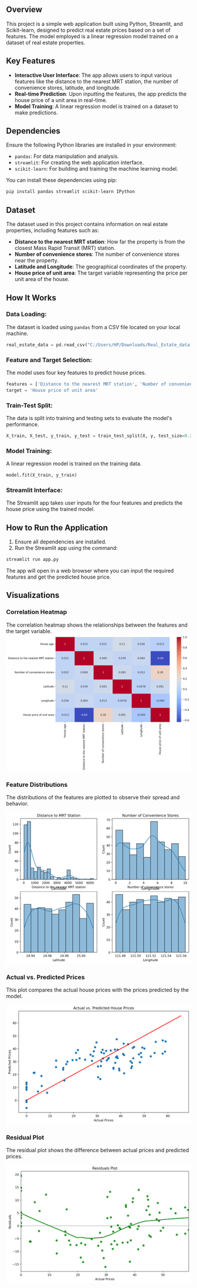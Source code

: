 ## Overview
This project is a simple web application built using Python, Streamlit, and Scikit-learn, designed to predict real estate prices based on a set of features. The model employed is a linear regression model trained on a dataset of real estate properties.

## Key Features
- **Interactive User Interface**: The app allows users to input various features like the distance to the nearest MRT station, the number of convenience stores, latitude, and longitude.
- **Real-time Prediction**: Upon inputting the features, the app predicts the house price of a unit area in real-time.
- **Model Training**: A linear regression model is trained on a dataset to make predictions.

## Dependencies
Ensure the following Python libraries are installed in your environment:

- `pandas`: For data manipulation and analysis.
- `streamlit`: For creating the web application interface.
- `scikit-learn`: For building and training the machine learning model.

You can install these dependencies using pip:

```bash
pip install pandas streamlit scikit-learn IPython
```

## Dataset
The dataset used in this project contains information on real estate properties, including features such as:

- **Distance to the nearest MRT station**: How far the property is from the closest Mass Rapid Transit (MRT) station.
- **Number of convenience stores**: The number of convenience stores near the property.
- **Latitude and Longitude**: The geographical coordinates of the property.
- **House price of unit area**: The target variable representing the price per unit area of the house.

## How It Works

### Data Loading:
The dataset is loaded using `pandas` from a CSV file located on your local machine.

```python
real_estate_data = pd.read_csv("C:/Users/HP/Downloads/Real_Estate_data.csv")
```

### Feature and Target Selection:
The model uses four key features to predict house prices.

```python
features = ['Distance to the nearest MRT station', 'Number of convenience stores', 'Latitude', 'Longitude']
target = 'House price of unit area'
```

### Train-Test Split:
The data is split into training and testing sets to evaluate the model's performance.

```python
X_train, X_test, y_train, y_test = train_test_split(X, y, test_size=0.2, random_state=42)
```

### Model Training:
A linear regression model is trained on the training data.

```python
model.fit(X_train, y_train)
```

### Streamlit Interface:
The Streamlit app takes user inputs for the four features and predicts the house price using the trained model.

## How to Run the Application
1. Ensure all dependencies are installed.
2. Run the Streamlit app using the command:

```bash
streamlit run app.py
```

The app will open in a web browser where you can input the required features and get the predicted house price.


## Visualizations

### Correlation Heatmap
The correlation heatmap shows the relationships between the features and the target variable.
![Correlation Heatmap](https://github.com/Lidy-dev/Real-Estate-Price-Prediction/blob/main/Corr_RealEstate.png)

### Feature Distributions
The distributions of the features are plotted to observe their spread and behavior.

![Feature Distributions](https://github.com/Lidy-dev/Real-Estate-Price-Prediction/blob/main/Features_RealEstate.png)

### Actual vs. Predicted Prices
This plot compares the actual house prices with the prices predicted by the model.

![Actual vs. Predicted Prices](https://github.com/Lidy-dev/Real-Estate-Price-Prediction/blob/main/ActualVSPredicted.png)

### Residual Plot
The residual plot shows the difference between actual prices and predicted prices.

![Residual Plot](https://github.com/Lidy-dev/Real-Estate-Price-Prediction/blob/main/Residual_RealEstate.png)


